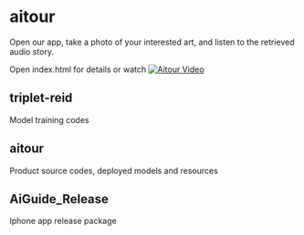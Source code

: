 # aitour

Open our app, take a photo of your interested art, and listen to the retrieved audio story. 

Open index.html for details or watch 
[![Aitour Video](https://img.youtube.com/vi/VIDEO_ID/0.jpg)](https://www.youtube.com/watch?v=8uj3Un5Xp3U&list=PLvw_EJpiHNEcz8Ux280YUX9GckuR2zN5t)

## triplet-reid

Model training codes

## aitour

Product source codes, deployed models and resources

## AiGuide_Release

Iphone app release package


